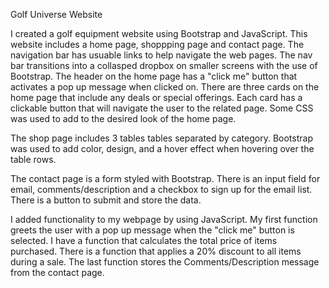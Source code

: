 Golf Universe Website

I created a golf equipment website using Bootstrap and JavaScript. This website includes a home page, shoppping page and contact page. The navigation bar has usuable links to help navigate the web pages. The nav bar transitions into a collasped dropbox on smaller screens with the use of Bootstrap. The header on the home page has a "click me" button that activates a pop up message when clicked on. There are three cards on the home page that include any deals or special offerings. Each card has a clickable button that will navigate the user to the related page. Some CSS was used to add to the desired look of the home page.

The shop page includes 3 tables tables separated by category. Bootstrap was used to add color, design, and a hover effect when hovering over the table rows. 

The contact page is a form styled with Bootstrap. There is an input field for email, comments/description and a checkbox to sign up for the email list. There is a button to submit and store the data.

I added functionality to my webpage by using JavaScript. My first function greets the user with a pop up message when the "click me" button is selected. I have a function that calculates the total price of items purchased. There is a function that applies a 20% discount to all items during a sale. The last function stores the Comments/Description message from the contact page.